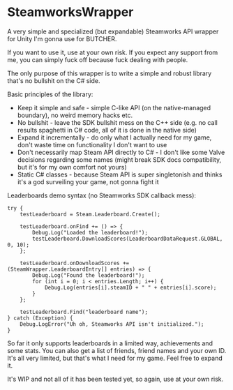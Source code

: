 # SteamworksWrapper
A very simple and specialized (but expandable) Steamworks API wrapper for Unity I'm gonna use for BUTCHER.

If you want to use it, use at your own risk. If you expect any support from me, you can simply fuck off because fuck dealing with people.

The only purpose of this wrapper is to write a simple and robust library that's no bullshit on the C# side.

Basic principles of the library:
- Keep it simple and safe - simple C-like API (on the native-managed boundary), no weird memory hacks etc.
- No bullshit - leave the SDK bullshit mess on the C++ side (e.g. no call results spaghetti in C# code, all of it is done in the native side)
- Expand it incrementally - do only what I actually need for my game, don't waste time on functionality I don't want to use
- Don't necessarily map Steam API directly to C# - I don't like some Valve decisions regarding some names (might break SDK docs compatibility, but it's for my own comfort not yours)
- Static C# classes - because Steam API is super singletonish and thinks it's a god surveiling your game, not gonna fight it

Leaderboards demo syntax (no Steamworks SDK callback mess):
```
try {
    testLeaderboard = Steam.Leaderboard.Create();

    testLeaderboard.onFind += () => {
        Debug.Log("Loaded the leaderboard!");
        testLeaderboard.DownloadScores(LeaderboardDataRequest.GLOBAL, 0, 10);
    };

    testLeaderboard.onDownloadScores += (SteamWrapper.LeaderboardEntry[] entries) => {
        Debug.Log("Found the leaderboard!");
        for (int i = 0; i < entries.Length; i++) {
            Debug.Log(entries[i].steamID + " " + entries[i].score);
        }
    };

    testLeaderboard.Find("leaderboard name");
} catch (Exception) {
    Debug.LogError("Uh oh, Steamworks API isn't initialized.");
}
```

So far it only supports leaderboards in a limited way, achievements and some stats. You can also get a list of friends, friend names and your own ID. It's all very limited, but that's what I need for my game. Feel free to expand it.

It's WIP and not all of it has been tested yet, so again, use at your own risk.

